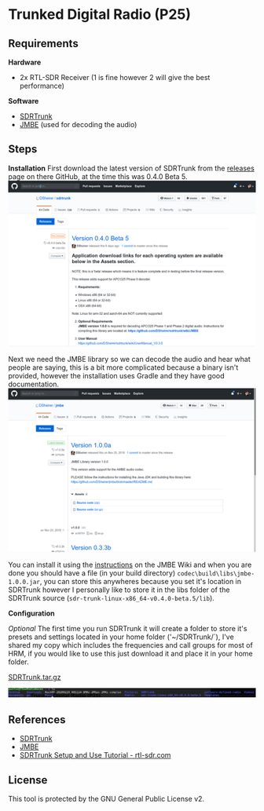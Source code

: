 # Trunked Digital Radio (P25)

## Requirements

**Hardware**
- 2x RTL-SDR Receiver (1 is fine however 2 will give the best performance)

**Software**
- [SDRTrunk](https://github.com/DSheirer/sdrtrunk)
- [JMBE](https://github.com/DSheirer/jmbe) (used for decoding the audio)

## Steps

**Installation** 
First download the latest version of SDRTrunk from the [releases](https://github.com/DSheirer/sdrtrunk/releases) page on there GitHub, at the time this was 0.4.0 Beta 5.
![releases](../screenshots/sdrtrunk-1.png)

Next we need the JMBE library so we can decode the audio and hear what people are saying, this is a bit more complicated because a binary isn't provided, however the installation uses Gradle and they have good documentation.
![releases](../screenshots/sdrtrunk-2.png)

You can install it using the [instructions](https://github.com/DSheirer/jmbe/blob/master/README.md) on the JMBE Wiki and when you are done you should have a file (in your build directory) `codec\build\libs\jmbe-1.0.0.jar`, you can store this anywheres because you set it's location in SDRTrunk however I personally like to store it in the libs folder of the SDRTrunk source (`sdr-trunk-linux-x86_64-v0.4.0-beta.5/lib`).

**Configuration**

*Optional*
The first time you run SDRTrunk it will create a folder to store it's presets and settings located in your home folder ('~/SDRTrunk/`), I've shared my copy which includes the frequencies and call groups for most of HRM, if you would like to use this just download it and place it in your home folder.

[SDRTrunk.tar.gz](../resources/SDRTrunk.tar.gz)

![config](../screenshots/sdrtrunk-3.png)

## References
- [SDRTrunk](https://github.com/DSheirer/sdrtrunk)
- [JMBE](https://github.com/DSheirer/jmbe)
- [SDRTrunk Setup and Use Tutorial - rtl-sdr.com](https://www.rtl-sdr.com/sdrtrunk-setup-and-use-tutorial/)

## License 
This tool is protected by the GNU General Public License v2.
